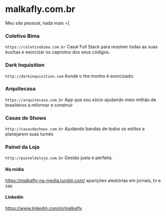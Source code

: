# malkafly.com.br
Meu site pessoal, nada mais =]

### Coletivo Bima
`https://coletivobima.com.br`
Casal Full Stack para resolver todas as suas buchas e exorcizar os capirotos dos seus códigos.

### Dark Inquisition
`http://darkinquisition.com`
Aonde o the monho é exorcizado.

### Arquitecasa
`https://arquitecasa.com.br`
App que sou sócio ajudando meio milhão de brasileiros a reformar e construir

### Casas de Shows
`http://casasdeshows.com.br`
Ajudando bandas de todos os estilos a planejarem suas turnês

### Painel da Loja
`http://paineldaloja.com.br`
Gestão justa e perfeita.


#### Na mídia
https://malkafly-na-media.tumblr.com/ aparições aleatórias em jornais, tv e zas

#### Linkedin
https://www.linkedin.com/in/malkafly

